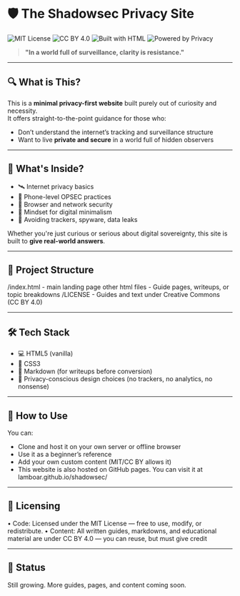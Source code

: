 # 🛡️ The Shadowsec Privacy Site

![MIT License](https://img.shields.io/badge/License-MIT-blue.svg)
![CC BY 4.0](https://img.shields.io/badge/License-CC%20BY%204.0-lightgrey.svg)
![Built with HTML](https://img.shields.io/badge/Built%20With-HTML-orange)
![Powered by Privacy](https://img.shields.io/badge/Focus-Online%20Privacy-black)

> **"In a world full of surveillance, clarity is resistance."**

---

## 🔍 What is This?

This is a **minimal privacy-first website** built purely out of curiosity and necessity.  
It offers straight-to-the-point guidance for those who:
- Don’t understand the internet’s tracking and surveillance structure
- Want to live **private and secure** in a world full of hidden observers

---

## 🧠 What's Inside?

- 🛰️ Internet privacy basics  
- 🔐 Phone-level OPSEC practices  
- 🧅 Browser and network security  
- 📵 Mindset for digital minimalism  
- 🚫 Avoiding trackers, spyware, data leaks

Whether you're just curious or serious about digital sovereignty, this site is built to **give real-world answers**.

---

## 📂 Project Structure
/index.html - main landing page
other html files - Guide pages, writeups, or topic breakdowns
/LICENSE - Guides and text under Creative Commons (CC BY 4.0)

---

## 🛠️ Tech Stack

- 💻 HTML5 (vanilla)
- 🎨 CSS3
- 📜 Markdown (for writeups before conversion)
- 🔐 Privacy-conscious design choices (no trackers, no analytics, no nonsense)

---

## 🚀 How to Use

You can:
- Clone and host it on your own server or offline browser
- Use it as a beginner’s reference
- Add your own custom content (MIT/CC BY allows it)
- This website is also hosted on GitHub pages. You can visit it at lamboar.github.io/shadowsec/

---

## 📜 Licensing

• Code: Licensed under the MIT License — free to use, modify, or redistribute.
• Content: All written guides, markdowns, and educational material are under CC BY 4.0 — you can reuse, but must give credit

---

## 🔘 Status

Still growing. More guides, pages, and content coming soon.
